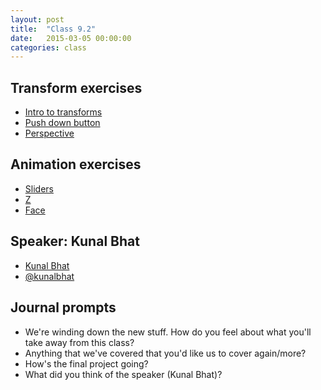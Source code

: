 ```yaml
---
layout: post
title:  "Class 9.2"
date:   2015-03-05 00:00:00
categories: class
---
```


## Transform exercises

* [Intro to transforms](http://jsbin.com/pepehi/1/edit?html,css,output)
* [Push down button](http://jsbin.com/puxiyo/1/edit?html,css,output)
* [Perspective](http://jsbin.com/fezama/1/edit?html,css,output)

## Animation exercises

* [Sliders](http://jsbin.com/zekeni/1/edit?html,css,output)
* [Z](http://jsbin.com/dowado/1/edit?html,css,output)
* [Face](http://jsbin.com/tuyovu/1/edit?html,css,output)

## Speaker: Kunal Bhat

* [Kunal Bhat](http://kunalbhat.com/)
* [@kunalbhat](https://twitter.com/kunalbhat)

## Journal prompts

* We're winding down the new stuff. How do you feel about what you'll take away from this class?
* Anything that we've covered that you'd like us to cover again/more?
* How's the final project going?
* What did you think of the speaker (Kunal Bhat)?
